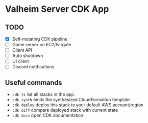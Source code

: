 # Valheim Server CDK App

## TODO
- [x] Self-mutating CDK pipeline
- [ ] Game server on EC2/Fargate
- [ ] Client API
- [ ] Auto shutdown
- [ ] UI client
- [ ] Discord notifications

## Useful commands

 * `cdk ls`          list all stacks in the app
 * `cdk synth`       emits the synthesized CloudFormation template
 * `cdk deploy`      deploy this stack to your default AWS account/region
 * `cdk diff`        compare deployed stack with current state
 * `cdk docs`        open CDK documentation

